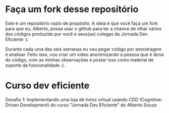 # Faça um fork desse repositório

Este é um repositório vazio de propósito. A ideia é que você faça um fork para que eu, Alberto, possa usar o github para ter a chance de olhar vários dos códigos produzido por você e seus(as) colegas da Jornada Dev Eficiente :). 

Durante cada uma das seis semanas eu vou pegar código por amostragem e analisar. Feito isso, vou criar um vídeo anonimizando a pessoa que é dona do código, com as minhas observações e postar isso como material de suporte da funcionalidade :). 


# Curso dev eficiente

Desafio 1: Implementando uma loja de livros virtual usando CDD (Cognitive-Driven Development) do curso "Jornada Dev Eficiente" do Alberto Souza